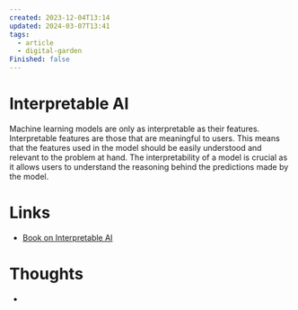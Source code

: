 ```yaml
---
created: 2023-12-04T13:14
updated: 2024-03-07T13:41
tags:
  - article
  - digital-garden
Finished: false
---
```

# Interpretable AI

Machine learning models are only as interpretable as their features. Interpretable features are those that are meaningful to users. This means that the features used in the model should be easily understood and relevant to the problem at hand. The interpretability of a model is crucial as it allows users to understand the reasoning behind the predictions made by the model.

# Links
- [Book on Interpretable AI](https://christophm.github.io/interpretable-ml-book/)

# Thoughts 
- 


